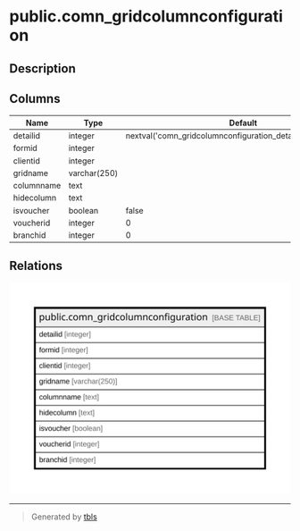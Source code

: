 # public.comn_gridcolumnconfiguration

## Description

## Columns

| Name | Type | Default | Nullable | Children | Parents | Comment |
| ---- | ---- | ------- | -------- | -------- | ------- | ------- |
| detailid | integer | nextval('comn_gridcolumnconfiguration_detailid_seq'::regclass) | false |  |  |  |
| formid | integer |  | true |  |  |  |
| clientid | integer |  | true |  |  |  |
| gridname | varchar(250) |  | true |  |  |  |
| columnname | text |  | true |  |  |  |
| hidecolumn | text |  | true |  |  |  |
| isvoucher | boolean | false | true |  |  |  |
| voucherid | integer | 0 | true |  |  |  |
| branchid | integer | 0 | true |  |  |  |

## Relations

![er](public.comn_gridcolumnconfiguration.svg)

---

> Generated by [tbls](https://github.com/k1LoW/tbls)
